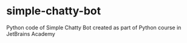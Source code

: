 # simple-chatty-bot
Python code of Simple Chatty Bot created as part of Python course in JetBrains Academy
